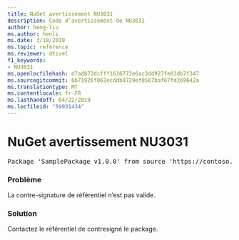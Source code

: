```yaml
---
title: NuGet avertissement NU3031
description: Code d’avertissement de NU3031
author: heng-liu
ms.author: henli
ms.date: 3/18/2019
ms.topic: reference
ms.reviewer: dtivel
f1_keywords:
- NU3031
ms.openlocfilehash: d7ad872dcfff1616772e6ac3dd927fe03db7f347
ms.sourcegitcommit: 6b71926f062ecddb8729ef8567baf67fd269642a
ms.translationtype: MT
ms.contentlocale: fr-FR
ms.lasthandoff: 04/22/2019
ms.locfileid: "59931434"
---
```

# <a name="nuget-warning-nu3031"></a>NuGet avertissement NU3031

<pre>Package 'SamplePackage v1.0.0' from source 'https://contoso.com/index.json': The repository countersignature is invalid.</pre>

### <a name="issue"></a>Problème

La contre-signature de référentiel n’est pas valide.


### <a name="solution"></a>Solution

Contactez le référentiel de contresigné le package. 